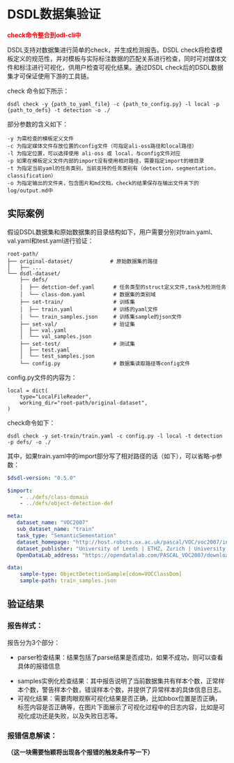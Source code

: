 # **DSDL数据集验证**

**<font color='red'>check命令整合到odl-cli中 </font>**

DSDL支持对数据集进行简单的check，并生成检测报告。DSDL check将检查模板定义的规范性，并对模板与实际标注数据的匹配关系进行检查，同时可对媒体文件和标注进行可视化，供用户检查可视化结果。通过DSDL check后的DSDL数据集才可保证使用下游的工具链。

check 命令如下所示：

```shell
dsdl check -y {path_to_yaml_file} -c {path_to_config.py} -l local -p {path_to_defs} -t detection -o ./
```

部分参数的含义如下：

    -y 为需检查的模板定义文件
    -c 为指定媒体文件存放位置的config文件（可指定ali-oss路径和local路径）
    -l 为指定位置，可以选择使用 ali-oss 或 local，与config文件对应
    -p 如果在模板定义文件内部的import没有使用相对路径，需要指定import的根目录
    -t 为指定当前yaml的任务类别，当前支持的任务类别有（detection，segmentation，classification）
    -o 为指定输出的文件夹，包含图片和md文档，check的结果保存在输出文件夹下的log/output.md中

## 实际案例

假设DSDL数据集和原始数据集的目录结构如下，用户需要分别对train.yaml、val.yaml和test.yaml进行验证：

```
root-path/
├── original-dataset/            # 原始数据集的路径
│   ├── ...
└── dsdl-dataset/
    ├── defs/                  
    │  ├── detction-def.yaml      # 任务类型的struct定义文件,task为检测任务
    │  └── class-dom.yaml         # 数据集的类别域
    ├── set-train/                # 训练集
    │  ├── train.yaml             # 训练的yaml文件
    │  └── train_samples.json     # 训练集sample的json文件
    ├── set-val/                  # 验证集
    │  ├── val.yaml
    │  └── val_samples.json  
    ├── set-test/                 # 测试集
    │  ├── test.yaml
    │  └── test_samples.json
    └── config.py                 # 数据集读取路径等config文件
```

config.py文件的内容为：

```
local = dict(
    type="LocalFileReader",
    working_dir="root-path/original-dataset",
)
```

check命令如下：

```
dsdl check -y set-train/train.yaml -c config.py -l local -t detection -p defs/ -o ./
```

其中，如果train.yaml中的import部分写了相对路径的话（如下），可以省略-p参数：

```yaml
$dsdl-version: "0.5.0"

$import:
    - ../defs/class-domain
    - ../defs/object-detection-def

meta:
   dataset_name: "VOC2007"
   sub_dataset_name: "train"
   task_type: "SemanticSementation"
   dataset_homepage: "http://host.robots.ox.ac.uk/pascal/VOC/voc2007/index.html"
   dataset_publisher: "University of Leeds | ETHZ, Zurich | University of Edinburgh |Microsoft Research Cambridge | University of Oxford"
   OpenDataLab_address: "https://opendatalab.com/PASCAL_VOC2007/download"

data:
    sample-type: ObjectDetectionSample[cdom=VOCClassDom]
    sample-path: train_samples.json
```

## 验证结果

### 报告样式：

  报告分为3个部分：

- parser检查结果：结果包括了parse结果是否成功，如果不成功，则可以查看具体的报错信息

* samples实例化检查结果：其中报告说明了当前数据集共有样本个数，正常样本个数，警告样本个数，错误样本个数，并提供了异常样本的具体信息日志。
* 可视化结果：需要肉眼观察可视化结果是否正确，比如bbox位置是否正确，标签内容是否正确等，在图片下面展示了可视化过程中的日志内容，比如是可视化成功还是失败，以及失败日志等。

### 报错信息解读：

**（这一块需要怡颖将出现各个报错的触发条件写一下）**
